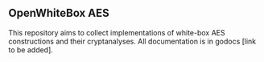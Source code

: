 OpenWhiteBox AES
----------------

This repository aims to collect implementations of white-box AES constructions and their cryptanalyses. All
documentation is in godocs [link to be added].
